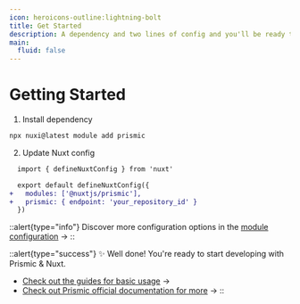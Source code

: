```yaml
---
icon: heroicons-outline:lightning-bolt
title: Get Started
description: A dependency and two lines of config and you'll be ready to go.
main:
  fluid: false
---
```


# Getting Started

1. Install dependency
```bash
npx nuxi@latest module add prismic
```

2. Update Nuxt config

```diff [nuxt.config.ts]
  import { defineNuxtConfig } from 'nuxt'

  export default defineNuxtConfig({
+ 	modules: ['@nuxtjs/prismic'],
+ 	prismic: { endpoint: 'your_repository_id' }
  })
```

::alert{type="info"}
Discover more configuration options in the [module configuration](/configuration) ->
::

::alert{type="success"}
✨ Well done! You're ready to start developing with Prismic & Nuxt.

- [Check out the guides for basic usage](/guides/basics/fetching-content) ->
- [Check out Prismic official documentation for more](https://prismic.io/docs/technologies/nuxt) ->
::
